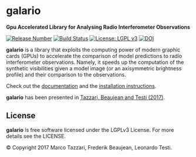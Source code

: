 galario
=======

**Gpu Accelerated Library for Analysing Radio Interferometer Observations**

[![Release Number](https://img.shields.io/github/release/mtazzari/galario/all.svg)](https://github.com/mtazzari/galario/releases)
[![Build Status](https://travis-ci.org/mtazzari/galario.svg?branch=master)](https://travis-ci.org/mtazzari/galario)
[![License: LGPL v3](https://img.shields.io/badge/License-LGPL%20v3-blue.svg)](https://www.gnu.org/licenses/lgpl-3.0)
[![DOI](https://zenodo.org/badge/82575704.svg)](https://zenodo.org/badge/latestdoi/82575704)

**galario** is a library that exploits the computing power of modern graphic cards (GPUs) to accelerate the comparison of model
predictions to radio interferometer observations. Namely, it speeds up the computation of the synthetic visibilities
given a model image (or an axisymmetric brightness profile) and their comparison to the observations.

Check out the [documentation](https://mtazzari.github.io/galario/) and the [installation instructions](https://mtazzari.github.io/galario/install.html).

**galario** has been presented in [Tazzari, Beaujean and Testi (2017)](https://arxiv.org/abs/1709.06999).

License
-------
**galario** is free software licensed under the LGPLv3 License. For more details see the LICENSE.

© Copyright 2017 Marco Tazzari, Frederik Beaujean, Leonardo Testi.
